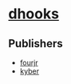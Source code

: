 # [dhooks](https://pypi.org/project/dhooks)



## Publishers
- [fourjr](https://pypi.org/user/fourjr)
- [kyber](https://pypi.org/user/kyber)

